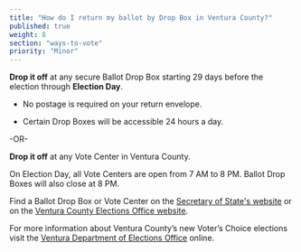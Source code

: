```yaml
---
title: "How do I return my ballot by Drop Box in Ventura County?"
published: true
weight: 8
section: "ways-to-vote"
priority: "Minor"
---
```


**Drop it off** at any secure Ballot Drop Box starting 29 days before the election through **Election Day**.  

- No postage is required on your return envelope.  

- Certain Drop Boxes will be accessible 24 hours a day.        

-OR-

**Drop it off** at any Vote Center in Ventura County.   

On Election Day, all Vote Centers are open from 7 AM to 8 PM. Ballot Drop Boxes will also close at 8 PM. 

Find a Ballot Drop Box or Vote Center on the [Secretary of State's website](https://caearlyvoting.sos.ca.gov/) or on the [Ventura County Elections Office website](https://recorder.countyofventura.org/wp-content/uploads/2022/04/FINAL_DB_Insert_ENG.pdf). 

For more information about Ventura County’s new Voter’s Choice elections visit the [Ventura Department of Elections Office](https://recorder.countyofventura.org/elections/voters-choice-act/) online.  
